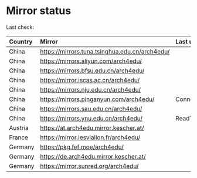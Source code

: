 <script src="./time.js"></script>
# Mirror status
Last check: <script type="text/javascript">localize(1678864667.4686482);</script>

|Country|Mirror|Last update|
|:------|:-----|:----------|
|China|https://mirrors.tuna.tsinghua.edu.cn/arch4edu/|<script type="text/javascript">localize(1678819373);</script>|
|China|https://mirrors.aliyun.com/arch4edu/|<script type="text/javascript">localize(1678775952);</script>|
|China|https://mirrors.bfsu.edu.cn/arch4edu/|<script type="text/javascript">localize(1678819373);</script>|
|China|https://mirror.iscas.ac.cn/arch4edu/|<script type="text/javascript">localize(1678819373);</script>|
|China|https://mirrors.nju.edu.cn/arch4edu/|<script type="text/javascript">localize(1678775952);</script>|
|China|https://mirrors.pinganyun.com/arch4edu/|ConnectionError|
|China|https://mirrors.sau.edu.cn/arch4edu/|<script type="text/javascript">localize(1673850842);</script>|
|China|https://mirrors.ynu.edu.cn/arch4edu/|ReadTimeout|
|Austria|https://at.arch4edu.mirror.kescher.at/|<script type="text/javascript">localize(1678819373);</script>|
|France|https://mirror.lesviallon.fr/arch4edu/|<script type="text/javascript">localize(1678819373);</script>|
|Germany|https://pkg.fef.moe/arch4edu/|<script type="text/javascript">localize(1678819373);</script>|
|Germany|https://de.arch4edu.mirror.kescher.at/|<script type="text/javascript">localize(1678819373);</script>|
|Germany|https://mirror.sunred.org/arch4edu/|<script type="text/javascript">localize(1678819373);</script>|

<script src="./tablefilter/tablefilter.js"></script>
<script src="./table.js"></script>